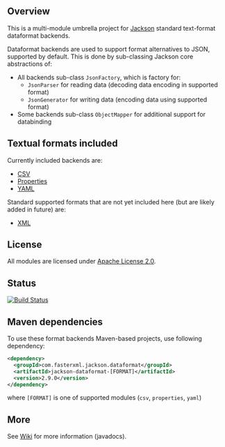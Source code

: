 ## Overview

This is a multi-module umbrella project for [Jackson](../../../jackson)
standard text-format dataformat backends.

Dataformat backends are used to support format alternatives to JSON, supported
by default. This is done by sub-classing Jackson core abstractions of:

* All backends sub-class `JsonFactory`, which is factory for:
    * `JsonParser` for reading data (decoding data encoding in supported format)
    * `JsonGenerator` for writing data (encoding data using supported format)
* Some backends sub-class `ObjectMapper` for additional support for databinding


## Textual formats included

Currently included backends are:

* [CSV](csv/)
* [Properties](properties/)
* [YAML](yaml/)

Standard supported formats that are not yet included here (but are likely added
in future)  are:

* [XML](../../../jackson-dataformat-xml)

## License

All modules are licensed under [Apache License 2.0](http://www.apache.org/licenses/LICENSE-2.0.txt).

## Status

[![Build Status](https://travis-ci.org/FasterXML/jackson-dataformats-text.svg?branch=master)](https://travis-ci.org/FasterXML/jackson-dataformats-text)

## Maven dependencies

To use these format backends Maven-based projects, use following dependency:

```xml
<dependency>
  <groupId>com.fasterxml.jackson.dataformat</groupId>
  <artifactId>jackson-dataformat-[FORMAT]</artifactId>
  <version>2.9.0</version>
</dependency>
```

where `[FORMAT]` is one of supported modules (`csv`, `properties`, `yaml`)

## More

See [Wiki](../../wiki) for more information (javadocs).
